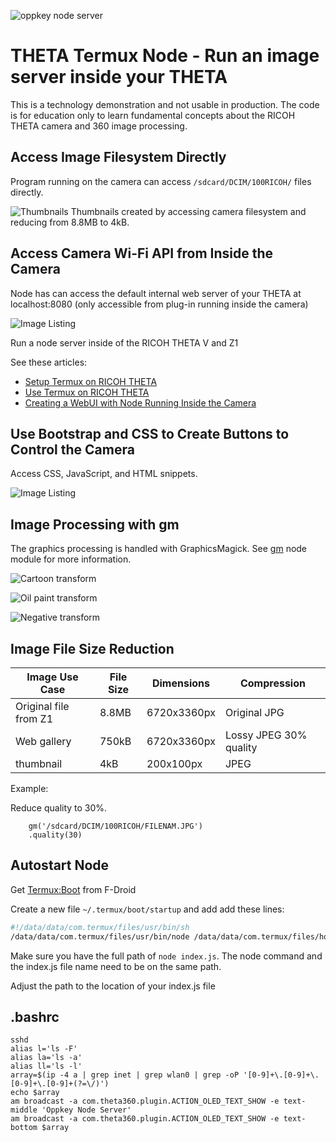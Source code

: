 ![oppkey node server](doc/images/z1-oled.png)

# THETA Termux Node - Run an image server inside your THETA

This is a technology demonstration and not usable in production. The code
is for education only to learn fundamental concepts about the RICOH THETA
camera and 360 image processing.

## Access Image Filesystem Directly

Program running on the camera can access `/sdcard/DCIM/100RICOH/` files directly.

![Thumbnails](doc/images/termux-node-thumbnail.png)
Thumbnails created by accessing camera filesystem and reducing from 8.8MB to 4kB.

## Access Camera Wi-Fi API from Inside the Camera

Node has can access the default internal web server of your THETA at localhost:8080 (only accessible from plug-in running inside the camera)

![Image Listing](doc/images/termux-file-listing.png)

Run a node server inside of the RICOH THETA V and Z1

See these articles:

- [Setup Termux on RICOH THETA](https://community.theta360.guide/t/how-to-set-up-a-linux-environment-in-the-theta-to-control-the-camera-with-bash-ruby-python/5013/)
- [Use Termux on RICOH THETA](https://community.theta360.guide/t/easy-hacking-of-leds-and-camera-using-termux/5018)
- [Creating a WebUI with Node Running Inside the Camera](https://community.theta360.guide/t/creating-a-webui-with-node-running-inside-the-camera/5044)

## Use Bootstrap and CSS to Create Buttons to Control the Camera

Access CSS, JavaScript, and HTML snippets.

![Image Listing](doc/images/gui.png)

## Image Processing with gm

The graphics processing is handled with GraphicsMagick. See
[gm](https://www.npmjs.com/package/gm) node module for more information.

![Cartoon transform](doc/images/cartoon.png)

![Oil paint transform](doc/images/oil.png)

![Negative transform](doc/images/negative.png)



## Image File Size Reduction

| Image Use Case        | File Size | Dimensions  | Compression            |
| --------------------- | --------- | ----------- | ---------------------- |
| Original file from Z1 | 8.8MB     | 6720x3360px | Original JPG           |
| Web gallery           | 750kB     | 6720x3360px | Lossy JPEG 30% quality |
| thumbnail             | 4kB       | 200x100px   | JPEG                   |

Example:

Reduce quality to 30%.

    	gm('/sdcard/DCIM/100RICOH/FILENAM.JPG')
    	.quality(30)


## Autostart Node

Get [Termux:Boot](https://f-droid.org/packages/com.termux.boot/) from F-Droid

Create a new file  `~/.termux/boot/startup` and add add these lines:

```bash
#!/data/data/com.termux/files/usr/bin/sh
/data/data/com.termux/files/usr/bin/node /data/data/com.termux/files/home/Development/theta-termux-node/index.js
```

Make sure you have the full path of `node index.js`.  The node command and the index.js file name need to be on the same path.

Adjust the path to the location of your index.js file

## .bashrc

```shell
sshd
alias l='ls -F'
alias la='ls -a'
alias ll='ls -l'
array=$(ip -4 a | grep inet | grep wlan0 | grep -oP '[0-9]+\.[0-9]+\.[0-9]+\.[0-9]+(?=\/)')
echo $array
am broadcast -a com.theta360.plugin.ACTION_OLED_TEXT_SHOW -e text-middle 'Oppkey Node Server'
am broadcast -a com.theta360.plugin.ACTION_OLED_TEXT_SHOW -e text-bottom $array
```

